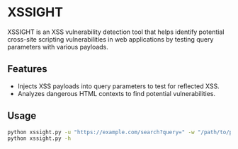# XSSIGHT

XSSIGHT is an XSS vulnerability detection tool that helps identify potential cross-site scripting vulnerabilities in web applications by testing query parameters with various payloads.

## Features
- Injects XSS payloads into query parameters to test for reflected XSS.
- Analyzes dangerous HTML contexts to find potential vulnerabilities.

## Usage

```bash
python xssight.py -u "https://example.com/search?query=" -w "/path/to/payloads.txt"
python xssight.py -h 
